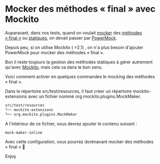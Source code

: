 # Mocker des méthodes « final » avec Mockito

Auparavant, dans nos tests, quand on voulait [mocker](https://fr.wikipedia.org/wiki/Mock_(programmation_orient%C3%A9e_objet)) des [méthodes « final »](https://fr.wikipedia.org/wiki/Final_(Java)) ou [statiques](https://stackoverflow.com/questions/2671496/java-when-to-use-static-methods), on devait passer par [PowerMock](https://github.com/powermock/powermock).

Depuis peu, si on utilise Mockito ( >2.1) , on n'a plus besoin d'ajouter PowerMock pour mocker des méthodes « final ».

Bon il reste toujours la gestion des méthodes statiques à gérer autrement qu'avec [Mockito](https://github.com/mockito/mockito), mais cela va dans le bon sens.

Voici comment activer en quelques commandes le mocking des méthodes « final ».

Dans le répertoire src/test/resources, il faut créer un répertoire mockito-extensions avec un fichier nommé org.mockito.plugins.MockMaker.

```bash
src/test/resources
└── mockito-extensions
└── org.mockito.plugins.MockMaker
```


A l'intérieur de ce fichier, vous devrez ajouter le contenu suivant :
```bash
mock-maker-inline
```


Avec cette configuration, vous pourrez dorénavant mocker des méthodes « final » 🙂

Enjoy

